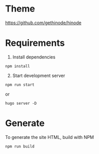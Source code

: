 # Theme

https://github.com/gethinode/hinode


# Requirements

1. Install dependencies

```
npm install
```

2. Start development server

```
npm run start
```

or 

```
hugo server -D
```

# Generate

To generate the site HTML, build with NPM

```
npm run build
```